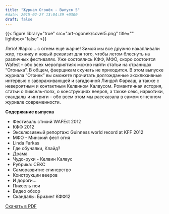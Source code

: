 ```yaml
---
title: "Журнал Огонёк - Выпуск 5"
#date: 2015-02-27 13:04:39 +0300
draft: false
---
```


{{< figure library="true" src="art-ogonek/cover5.png" title="" lightbox="false" >}}

Лето! Жарко… с огнем ещё жарче! Зимой мы все дружно накапливали жир, технику и новый реквизит для того, чтобы летом блеснуть на различных фестивалях. Уже состоялись КФФ, МФО, скоро состоится Wafest – обо всех мероприятиях можно найти статьи на страницах “Огонька”. В общем, фаерщикам скучать не приходится.
В этом выпуске журнала “Огонек” вы сможете прочитать долгожданные эксклюзивные интервью с завораживающей и загадочной Линдой Фаркаш, а также с невероятным и контактным Келвином Калвусом.
Романтичная история, статьи о пиксель-поях, о конструкциях вееров, а также секс, наркотики, скандалы и интриги – обо всем этом мы рассказала в самом огненном журнале современности.

**Содержание выпуска**

- Фестиваль стихий WAFEst 2012
- КФФ 2012
- Эксклюзивный репортаж: Guinness world record at KFF 2012
- МФО - Минский фест огня
- Linda Farkas
- Где обучалки, Клайд?
- Драма
- Чудо-руки - Келвин Калвус
- Рубрика: СЕКС
- Саморазвитие спинерство
- Конструкции вееров
- И дороги...
- Пиксель пои
- Видео обзор
- Скандалы: Бризинг КФФ12

[Скачать в PDF](/files/Ogonek-Volume-5.pdf)
